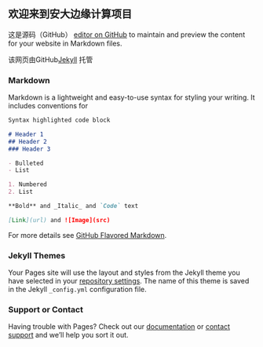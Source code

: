 ## 欢迎来到安大边缘计算项目

这是源码（GitHub） [editor on GitHub](https://github.com/ywz3/project-of-anhui-university/edit/gh-pages/index.md) to maintain and preview the content for your website in Markdown files.

该网页由GitHub[Jekyll](https://jekyllrb.com/) 托管

### Markdown

Markdown is a lightweight and easy-to-use syntax for styling your writing. It includes conventions for

```markdown
Syntax highlighted code block

# Header 1
## Header 2
### Header 3

- Bulleted
- List

1. Numbered
2. List

**Bold** and _Italic_ and `Code` text

[Link](url) and ![Image](src)
```

For more details see [GitHub Flavored Markdown](https://guides.github.com/features/mastering-markdown/).

### Jekyll Themes

Your Pages site will use the layout and styles from the Jekyll theme you have selected in your [repository settings](https://github.com/ywz3/project-of-anhui-university/settings/pages). The name of this theme is saved in the Jekyll `_config.yml` configuration file.

### Support or Contact

Having trouble with Pages? Check out our [documentation](https://docs.github.com/categories/github-pages-basics/) or [contact support](https://support.github.com/contact) and we’ll help you sort it out.
